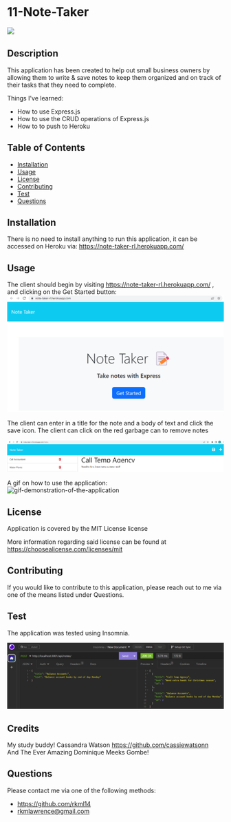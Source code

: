 # 11-Note-Taker

  ![](https://img.shields.io/badge/license-mit-blue) 

  ## Description
 
This application has been created to help out small business owners by allowing them to write & save notes to keep them organized and on track of their tasks that they need to complete.   

Things I've learned:

- How to use Express.js
- How to use the CRUD operations of Express.js
- How to to push to Heroku

 ## Table of Contents 
  - [Installation](#installation)
  - [Usage](#usage)
   - [License](#license)
   - [Contributing](#contributing)
   - [Test](#test)
   - [Questions](#questions)

  ## Installation

There is no need to install anything to run this application, it can be accessed on Heroku via:  https://note-taker-rl.herokuapp.com/ 


  ## Usage

The client should begin by visiting https://note-taker-rl.herokuapp.com/ , and clicking on the Get Started button:
![note-taker-landing-page-click-get-started](./assets/Note-take-welcome-page.png)

The client can enter in a title for the note and a body of text and click the save icon.  The client can click on the red garbage can to remove notes

![add-title-and-body-of-text](./assets/add-new-note.png)



A gif on how to use the application: <br>
![gif-demonstration-of-the-application](./assets/walkthrough.gif)



  ## License

  Application is covered by the MIT License license 

  More information regarding said license can be found at https://choosealicense.com/licenses/mit
 

  ## Contributing 
  If you would like to contribute to this application, please reach out to me via one of the means listed under Questions.
  


  ## Test
The application was tested using Insomnia.


![answered-questions-and-the-created-logo-to-the-questions](./assets/Post-notes-Insomnia.png)


  ## Credits

My study buddy! Cassandra Watson https://github.com/cassiewatsonn <br>
And The Ever Amazing Dominique Meeks Gombe!

  

## Questions
   Please contact me via one of the following methods: 
   
   * https://github.com/rkml14
   * rkmlawrence@gmail.com

